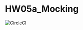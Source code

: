# HW05a_Mocking
[![CircleCI](https://dl.circleci.com/status-badge/img/gh/SANIKA1809/HW05a_Mocking/tree/main.svg?style=svg)](https://dl.circleci.com/status-badge/redirect/gh/SANIKA1809/HW05a_Mocking/tree/main)
